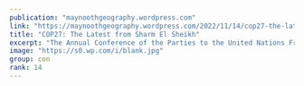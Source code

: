 ```yaml
---
publication: "maynoothgeography.wordpress.com"
link: "https://maynoothgeography.wordpress.com/2022/11/14/cop27-the-latest-from-sharm-el-sheikh/"
title: "COP27: The Latest from Sharm El Sheikh"
excerpt: "The Annual Conference of the Parties to the United Nations Framework Convention on Climate Change has largely entered the lexicon as the COP. Now in its 27th iteration, the rotation of locations ba…"
image: "https://s0.wp.com/i/blank.jpg"
group: con
rank: 14
---
```

